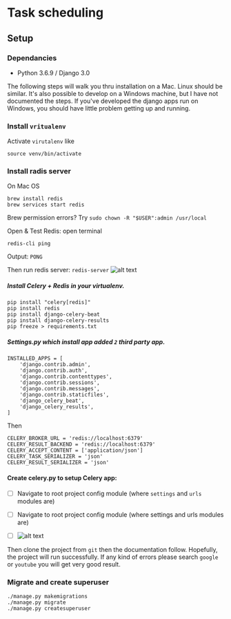 # Task scheduling## Setup### Dependancies- Python 3.6.9 / Django 3.0The following steps will walk you thru installation on a Mac. Linux should be similar.It's also possible to develop on a Windows machine, but I have not documented the steps.If you've developed the django apps run on Windows, you should have little problem gettingup and running.### Install ```vritualenv```Activate `virutalenv` like```source venv/bin/activate```### Install radis server On Mac OS```brew install redisbrew services start redis```Brew permission errors? Try ```sudo chown -R "$USER":admin /usr/local```Open & Test Redis: open terminal```redis-cli ping```Output:```PONG```Then run redis server: ```redis-server```![alt text](<https://res.cloudinary.com/mbrsagor/image/upload/v1589358011/Screenshot_2020-05-13_at_2.16.29_PM_v9uglj.png>)##### Install Celery + Redis in your virtualenv.```pip install "celery[redis]"pip install redispip install django-celery-beatpip install django-celery-resultspip freeze > requirements.txt```##### Settings.py which install app added `2` third party app.````INSTALLED_APPS = [    'django.contrib.admin',    'django.contrib.auth',    'django.contrib.contenttypes',    'django.contrib.sessions',    'django.contrib.messages',    'django.contrib.staticfiles',    'django_celery_beat',    'django_celery_results',]````Then``````CELERY_BROKER_URL = 'redis://localhost:6379'CELERY_RESULT_BACKEND = 'redis://localhost:6379'CELERY_ACCEPT_CONTENT = ['application/json']CELERY_TASK_SERIALIZER = 'json'CELERY_RESULT_SERIALIZER = 'json'``````#### Create celery.py to setup Celery app:   - [ ] Navigate to root project config module (where `settings` and `urls` modules are)   - [ ] Navigate to root project config module (where settings and urls modules are)   - [ ] ![alt text](<https://res.cloudinary.com/mbrsagor/image/upload/v1589358693/celery_frfxio.png>)Then clone the project from `git` then the documentation follow. Hopefully, the project will run successfully. If any kind of errors please search `google` or `youtube` you will get very good result.  ### Migrate and create superuser```./manage.py makemigrations./manage.py migrate./manage.py createsuperuser```